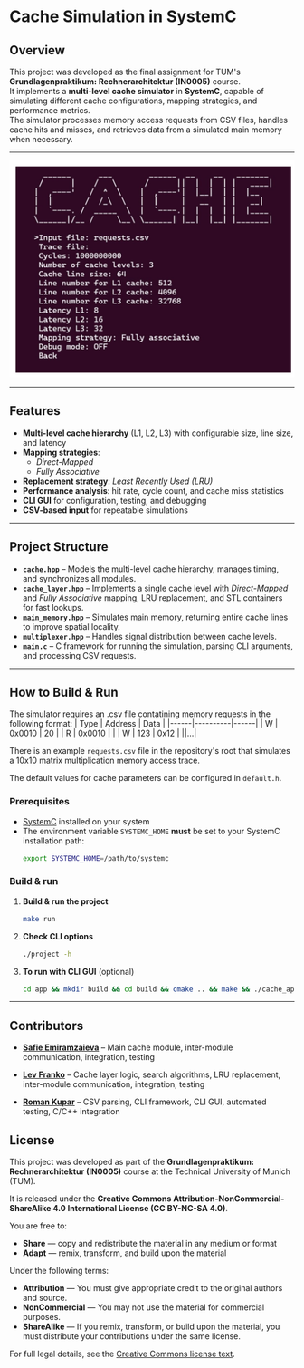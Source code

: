 # Cache Simulation in SystemC

## Overview

This project was developed as the final assignment for TUM's **Grundlagenpraktikum: Rechnerarchitektur (IN0005)** course.  
It implements a **multi-level cache simulator** in **SystemC**, capable of simulating different cache configurations, mapping strategies, and performance metrics.  
The simulator processes memory access requests from CSV files, handles cache hits and misses, and retrieves data from a simulated main memory when necessary.

---
![alt text](/util/image.png)

---

## Features

- **Multi-level cache hierarchy** (L1, L2, L3) with configurable size, line size, and latency
- **Mapping strategies**:
    - *Direct-Mapped*
    - *Fully Associative*
- **Replacement strategy**: *Least Recently Used (LRU)*
- **Performance analysis**: hit rate, cycle count, and cache miss statistics
- **CLI GUI** for configuration, testing, and debugging
- **CSV-based input** for repeatable simulations

---

## Project Structure

- **`cache.hpp`** – Models the multi-level cache hierarchy, manages timing, and synchronizes all modules.
- **`cache_layer.hpp`** – Implements a single cache level with *Direct-Mapped* and *Fully Associative* mapping, LRU replacement, and STL containers for fast lookups.
- **`main_memory.hpp`** – Simulates main memory, returning entire cache lines to improve spatial locality.
- **`multiplexer.hpp`** – Handles signal distribution between cache levels.
- **`main.c`** – C framework for running the simulation, parsing CLI arguments, and processing CSV requests.

---

## How to Build & Run
The simulator requires an .csv file contatining memory requests in the following format:
| Type | Address  | Data |
|------|----------|------|
| W    | 0x0010   | 20   |
| R    | 0x0010   |      |
| W    | 123      | 0x12 |
||...|


There is an example `requests.csv` file in the repository's root that simulates a 10x10 matrix multiplication memory access trace. 

The default values for cache parameters can be configured in `default.h`.
### Prerequisites
- [SystemC](https://www.accellera.org/downloads/standards/systemc) installed on your system
- The environment variable `SYSTEMC_HOME` **must** be set to your SystemC installation path:
  ```bash
  export SYSTEMC_HOME=/path/to/systemc
### Build & run
1. **Build & run the project**
    ```bash
   make run
2. **Check CLI options**
    ```bash
   ./project -h
3. **To run with CLI GUI** (optional)
   ```bash
   cd app && mkdir build && cd build && cmake .. && make && ./cache_application
---

## Contributors

- **[Safie Emiramzaieva](https://github.com/safie-e)** – Main cache module, inter-module communication, integration, testing

- **[Lev Franko](https://github.com/DERIYS)** – Cache layer logic, search algorithms, LRU replacement, inter-module communication, integration, testing

- **[Roman Kupar](https://github.com/roman-kupar)** – CSV parsing, CLI framework, CLI GUI, automated testing, C/C++ integration

## License

This project was developed as part of the **Grundlagenpraktikum: Rechnerarchitektur (IN0005)** course at the Technical University of Munich (TUM).

It is released under the **Creative Commons Attribution-NonCommercial-ShareAlike 4.0 International License (CC BY-NC-SA 4.0)**.

You are free to:
- **Share** — copy and redistribute the material in any medium or format
- **Adapt** — remix, transform, and build upon the material

Under the following terms:
- **Attribution** — You must give appropriate credit to the original authors and source.
- **NonCommercial** — You may not use the material for commercial purposes.
- **ShareAlike** — If you remix, transform, or build upon the material, you must distribute your contributions under the same license.

For full legal details, see the [Creative Commons license text](https://creativecommons.org/licenses/by-nc-sa/4.0/).
